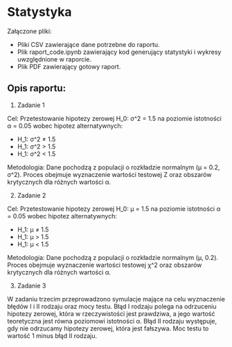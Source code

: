 # Statystyka

Załączone pliki:
- Pliki CSV zawierające dane potrzebne do raportu.
- Plik raport_code.ipynb zawierający kod generujący statystyki i wykresy uwzględnione w raporcie.
- Plik PDF zawierający gotowy raport.

## Opis raportu:
1. Zadanie 1
   
Cel: Przetestowanie hipotezy zerowej H_0: σ^2 = 1.5 na poziomie istotności α = 0.05 wobec hipotez alternatywnych:
- H_1: σ^2 ≠ 1.5
- H_1: σ^2 > 1.5
- H_1: σ^2 < 1.5
     
Metodologia: Dane pochodzą z populacji o rozkładzie normalnym (μ = 0.2, σ^2). Proces obejmuje wyznaczenie wartości testowej Z oraz obszarów krytycznych dla różnych wartości α.

2. Zadanie 2

Cel: Przetestowanie hipotezy zerowej H_0: μ = 1.5 na poziomie istotności α = 0.05 wobec hipotez alternatywnych:
- H_1: μ ≠ 1.5
- H_1: μ > 1.5
- H_1: μ < 1.5
     
Metodologia: Dane pochodzą z populacji o rozkładzie normalnym (μ, 0.2). Proces obejmuje wyznaczenie wartości testowej χ^2 oraz obszarów krytycznych dla różnych wartości α.

3. Zadanie 3

W zadaniu trzecim przeprowadzono symulacje mające na celu wyznaczenie błędów I i II rodzaju oraz mocy testu. Błąd I rodzaju polega na odrzuceniu hipotezy zerowej, która w rzeczywistości jest prawdziwa, a jego wartość teoretyczna jest równa poziomowi istotności α. Błąd II rodzaju występuje, gdy nie odrzucamy hipotezy zerowej, która jest fałszywa. Moc testu to wartość 1 minus błąd II rodzaju.

